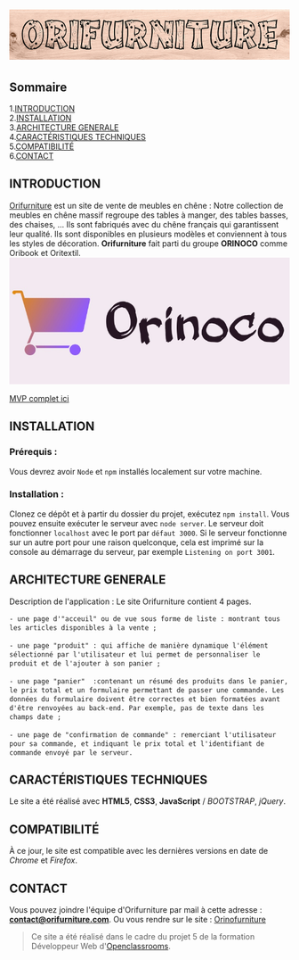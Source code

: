 # ![Orifurniture](./SRC/Orifurniture.png)

## Sommaire

1.[INTRODUCTION](#introduction)  
2.[INSTALLATION](#installation)  
3.[ARCHITECTURE GENERALE](#architecture-generale)  
4.[CARACTÉRISTIQUES TECHNIQUES](#caractéristiques-techniques)  
5.[COMPATIBILITÉ](#compatibilité)  
6.[CONTACT](#contact)

## INTRODUCTION

[Orifurniture](https://fredtams79.github.io/FredTamarelle_5_03052021/) est un site de vente de meubles en chêne :
Notre collection de meubles en chêne massif regroupe des tables à manger, des tables basses, des chaises, ...
Ils sont fabriqués avec du chêne français qui garantissent leur qualité. Ils sont disponibles en plusieurs modèles et conviennent à tous les styles de décoration.
**Orifurniture** fait parti du groupe **ORINOCO** comme Oribook et Oritextil.
![logo du groupe](./SRC/logoOrinoco.png)

[MVP complet ici](<https://s3-eu-west-1.amazonaws.com/course.oc-static.com/projects/DWJ_FR_P5/P5_Spe%CC%81cifications%20fonctionnelles%20Orinoco%20(2).pdf>)

## INSTALLATION

### Prérequis :

Vous devrez avoir `Node` et `npm` installés localement sur votre machine.

### Installation :

Clonez ce dépôt et à partir du dossier du projet, exécutez `npm install`. Vous pouvez ensuite exécuter le serveur avec `node server`. Le serveur doit fonctionner `localhost` avec le port par `défaut 3000`. Si le serveur fonctionne sur un autre port pour une raison quelconque, cela est imprimé sur la console au démarrage du serveur, par exemple `Listening on port 3001`.

## ARCHITECTURE GENERALE

Description de l'application :
Le site Orifurniture contient 4 pages.

    - une page d'"acceuil" ou de vue sous forme de liste : montrant tous les articles disponibles à la vente ;

    - une page "produit" : qui affiche de manière dynamique l'élément sélectionné par l'utilisateur et lui permet de personnaliser le produit et de l'ajouter à son panier ;

    - une page "panier"  :contenant un résumé des produits dans le panier, le prix total et un formulaire permettant de passer une commande. Les données du formulaire doivent être correctes et bien formatées avant d'être renvoyées au back-end. Par exemple, pas de texte dans les champs date ;

    - une page de "confirmation de commande" : remerciant l'utilisateur pour sa commande, et indiquant le prix total et l'identifiant de commande envoyé par le serveur.

## CARACTÉRISTIQUES TECHNIQUES

Le site a été réalisé avec **HTML5**, **CSS3**, **JavaScript** / _BOOTSTRAP_, _jQuery_.

## COMPATIBILITÉ

À ce jour, le site est compatible avec les dernières versions en date de _Chrome_ et _Firefox_.

## CONTACT

Vous pouvez joindre l'équipe d'Orifurniture par mail à cette adresse : **contact@orifurniture.com**.
Ou vous rendre sur le site : [Orinofurniture](https://fredtams79.github.io/FredTamarelle_5_03052021/)

> Ce site a été réalisé dans le cadre du projet 5 de la formation Développeur Web
> d'[Openclassrooms](https://openclassrooms.com/fr/paths/185-developpeur-web).
